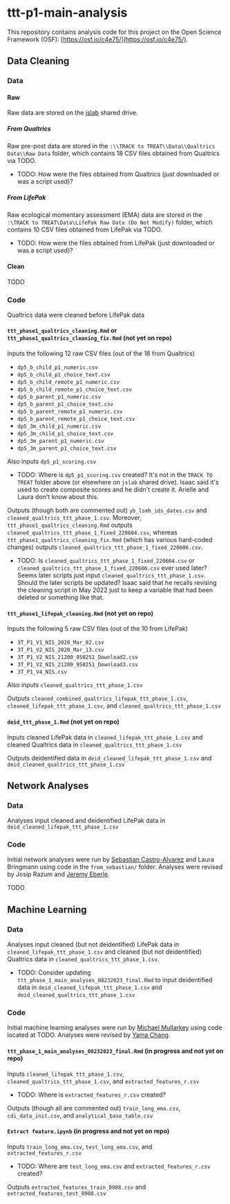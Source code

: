 # ttt-p1-main-analysis

This repository contains analysis code for this project on the Open Science Framework (OSF): [https://osf.io/c4e75/](https://osf.io/c4e75/).

## Data Cleaning

### Data

#### Raw

Raw data are stored on the [jslab](https://www.schleiderlab.org/) shared drive.

##### From Qualtrics

Raw pre-post data are stored in the `:\\TRACK to TREAT\\Data\\Qualtrics Data\\Raw Data` folder, which contains 18 CSV files obtained from Qualtrics via TODO.
- TODO: How were the files obtained from Qualtrics (just downloaded or was a script used)?

##### From LifePak

Raw ecological momentary assessment (EMA) data are stored in the `:\TRACK to TREAT\Data\LifePak Raw Data (Do Not Modify)` folder, which contains 10 CSV files obtained from LifePak via TODO.
- TODO: How were the files obtained from LifePak (just downloaded or was a script used)?

#### Clean

TODO

### Code

Qualtrics data were cleaned before LifePak data

#### `ttt_phase1_qualtrics_cleaning.Rmd` or `ttt_phase1_qualtrics_cleaning_fix.Rmd` (not yet on repo)

Inputs the following 12 raw CSV files (out of the 18 from Qualtrics)
- `dp5_b_child_p1_numeric.csv`
- `dp5_b_child_p1_choice_text.csv`
- `dp5_b_child_remote_p1_numeric.csv`
- `dp5_b_child_remote_p1_choice_text.csv`
- `dp5_b_parent_p1_numeric.csv`
- `dp5_b_parent_p1_choice_text.csv`
- `dp5_b_parent_remote_p1_numeric.csv`
- `dp5_b_parent_remote_p1_choice_text.csv`
- `dp5_3m_child_p1_numeric.csv`
- `dp5_3m_child_p1_choice_text.csv`
- `dp5_3m_parent_p1_numeric.csv`
- `dp5_3m_parent_p1_choice_text.csv`

Also inputs `dp5_p1_scoring.csv`
- TODO: Where is `dp5_p1_scoring.csv` created? It's not in the `TRACK TO TREAT` folder above (or elsewhere on `jslab` shared drive). Isaac said it's used to create composite scores and he didn't create it. Arielle and Laura don't know about this.

Outputs (though both are commented out) `yb_lsmh_ids_dates.csv` and `cleaned_qualtrics_ttt_phase_1.csv`. Moreover, `ttt_phase1_qualtrics_cleaning.Rmd` outputs `cleaned_qualtrics_ttt_phase_1_fixed_220604.csv`, whereas `ttt_phase1_qualtrics_cleaning_fix.Rmd` (which has various hard-coded changes) outputs `cleaned_qualtrics_ttt_phase_1_fixed_220606.csv`.
- TODO: Is `cleaned_qualtrics_ttt_phase_1_fixed_220604.csv` or `cleaned_qualtrics_ttt_phase_1_fixed_220606.csv` ever used later? Seems later scripts just input `cleaned_qualtrics_ttt_phase_1.csv`. Should the later scripts be updated? Isaac said that he recalls revising the cleaning script in May 2022 just to keep a variable that had been deleted or something like that.

#### `ttt_phase1_lifepak_cleaning.Rmd` (not yet on repo)

Inputs the following 5 raw CSV files (out of the 10 from LifePak)
- `3T_P1_V1_NIS_2020_Mar_02.csv`
- `3T_P1_V2_NIS_2020_Mar_13.csv`
- `3T_P1_V2_NIS_21200_958251_Download2.csv`
- `3T_P1_V2_NIS_21200_958251_Download3.csv`
- `3T_P1_V4_NIS.csv`

Also inputs `cleaned_qualtrics_ttt_phase_1.csv`

Outputs `cleaned_combined_qualtrics_lifepak_ttt_phase_1.csv`, `cleaned_lifepak_ttt_phase_1.csv`, and `cleaned_qualtrics_ttt_phase_1.csv`

#### `deid_ttt_phase_1.Rmd` (not yet on repo)

Inputs cleaned LifePak data in `cleaned_lifepak_ttt_phase_1.csv` and cleaned Qualtrics data in `cleaned_qualtrics_ttt_phase_1.csv`

Outputs deidentified data in `deid_cleaned_lifepak_ttt_phase_1.csv` and `deid_cleaned_qualtrics_ttt_phase_1.csv`

## Network Analyses

### Data

Analyses input cleaned and deidentified LifePak data in `deid_cleaned_lifepak_ttt_phase_1.csv`

### Code

Initial network analyses were run by [Sebastian Castro-Alvarez](https://github.com/secastroal) and Laura
Bringmann using code in the `from_sebastian/` folder. Analyses were revised by Josip Razum and [Jeremy Eberle](https://github.com/jwe4ec).

TODO

## Machine Learning

### Data

Analyses input cleaned (but not deidentified) LifePak data in `cleaned_lifepak_ttt_phase_1.csv` and cleaned (but not deidentified) Qualtrics data in `cleaned_qualtrics_ttt_phase_1.csv`.
- TODO: Consider updating `ttt_phase_1_main_analyses_08232023_final.Rmd` to input deidentified data in `deid_cleaned_lifepak_ttt_phase_1.csv` and `deid_cleaned_qualtrics_ttt_phase_1.csv`

### Code

Initial machine learning analyses were run by [Michael Mullarkey](https://github.com/mcmullarkey) using
code located at TODO. Analyses were revised by [Yama Chang](https://github.com/yamachang).

#### `ttt_phase_1_main_analyses_08232023_final.Rmd` (in progress and not yet on repo)

Inputs `cleaned_lifepak_ttt_phase_1.csv`, `cleaned_qualtrics_ttt_phase_1.csv`, and `extracted_features_r.csv`
- TODO: Where is `extracted_features_r.csv` created?

Outputs (though all are commented out) `train_long_ema.csv`, `cdi_data_init.csv`, and `analytical_base_table.csv`

#### `Extract feature.ipynb` (in progress and not yet on repo)

Inputs `train_long_ema.csv`, `test_long_ema.csv`, and `extracted_features_r.csv`
- TODO: Where are `test_long_ema.csv` and `extracted_features_r.csv` created?

Outputs `extracted_features_train_0908.csv` and `extracted_features_test_0908.csv`